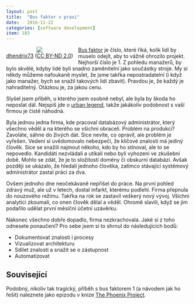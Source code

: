 ```yaml
---
layout: post
title:  "Bus faktor v praxi"
date:   2016-11-22
categories: [software development]
item: 183
---
```

<div style="float: left; margin: 0 1em 1em 0; text-align: center;"><a href="https://www.flickr.com/photos/dhendrix/6906652333/"><img src="https://c2.staticflickr.com/8/7209/6906652333_84b9e8bfda_q.jpg" /></a><br/><a href="https://www.flickr.com/photos/dhendrix/">dhendrix73</a> (<a href="https://creativecommons.org/licenses/by-nd/2.0/">CC BY-ND 2.0</a>)</div><a href="https://en.wikipedia.org/wiki/Bus_factor">Bus faktor</a> je číslo, které říká, kolik lidí by muselo odejít, aby to vážně ohrozilo projekt. Nejhorší číslo je 1. Z pohledu manažerů, by bylo skvělé, kdyby lidé byli snadno zaměnitelní jako součástky stroje. My si někdy můžeme nafoukaně myslet, že jsme takřka nepostradatelní (i když jako manažer, bych se snažil takových lidí zbavit). Pravdou je, že každý je nahraditelný. Otázkou je, za jakou cenu.

Slyšel jsem příběh, u kterého jsem osobně nebyl, ale byla by škoda ho neposlat dál. Nejspíš jde o <a href="https://cs.wikipedia.org/wiki/M%C4%9Bstsk%C3%A1_legenda">urban legend</a>, takže jakákoliv podobnost s vaší firmou je čistě náhodná.
<!--more-->

Byla jednou jedna firma, kde pracoval databázový administrátor, který všechno věděl a na kterého se všichni obraceli. Problém na produkci? Zavoláte, sáhne do živých dat. Sice nevíte, co opravil, ale problém je vyřešen. Vedení si uvědomovalo nebezpečí, že klíčové znalosti má jediný člověk. Sice se snažili najmout někoho, kdo by ho stínoval, ale to se nepovedlo. Kandidáti nezvládali a utíkali nebo byli vyhozeni ve zkušební době. Mohlo se zdát, že je to složitostí domény či obskurní databází. Avšak později se ukázalo, že hledali jednoho člověka, zatímco stávající systémový administrátor zastal práci za dva.

Ovšem jednoho dne neočekávaně nepřišel do práce. Na první pohled zdravý muž, ale už v letech, dostal infarkt, kterému podlehl. Firma přepnula do nouzového režimu. Takřka na rok se zastavil veškerý nový vývoj. Všichni analytici zkoumali, co onen člověk dělal a věděl.  Ohromě slavili, když se jim podařilo udělat první měsíční účetní uzávěrku.

Nakonec všechno dobře dopadlo, firma nezkrachovala. Jaké si z toho odnesete ponaučení? Pro sebe jsem si to shrnul do následujících bodů:

* Dokumentovat znalosti i procesy
* Vizualizovat architekturu
* Sdílet znalosti a snažit se o zástupnost
* Automatizovat

Související
------

Podobný, nikoliv tak tragický, příběh s bus faktorem 1 (a návodem jak ho řešit) naleznete jako epizodu v knize <a href="https://www.goodreads.com/book/show/17255186-the-phoenix-project">The Phoenix Project</a>. 